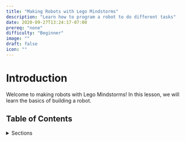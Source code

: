 ```yaml
---
title: "Making Robots with Lego Mindstorms"
description: "Learn how to program a robot to do different tasks"
date: 2020-09-27T13:24:17-07:00
prereq: "none"
difficulty: "Beginner"
image: ""
draft: false
icon: ""
---
```


# Introduction

Welcome to making robots with Lego Mindstorms! In this lesson, we will learn the basics of building a robot.

## Table of Contents
<details>
<summary>Sections</summary>
{{% children %}}
</details>

